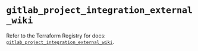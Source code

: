 # `gitlab_project_integration_external_wiki`

Refer to the Terraform Registry for docs: [`gitlab_project_integration_external_wiki`](https://registry.terraform.io/providers/gitlabhq/gitlab/18.4.1/docs/resources/project_integration_external_wiki).

